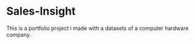 # Sales-Insight
This is a portfolio project i made with a datasets of a computer hardware company. 
